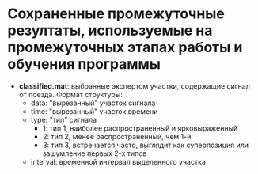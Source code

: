 # Сохраненные промежуточные резултаты, используемые на промежуточных этапах работы и обучения программы

- **classified.mat**:
выбранные экспертом участки, содержащие сигнал от поезда. Формат структуры:
  - data: "вырезанный" участок сигнала
  - time: "вырезанный" участок времени
  - type: "тип" сигнала
    - 1: тип 1, наиболее распространенный и ярковыраженный
    - 2: тип 2, менее распространенный, чем 1-й
    - 3: тип 3, встречается часто, выглядит как суперпозиция или зашумление первых 2-х типов
  - interval: временной интервал выделенного участка

